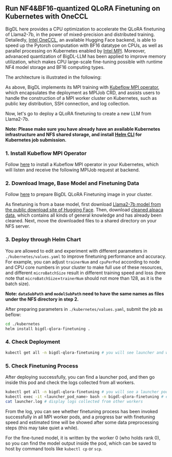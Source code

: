 ## Run NF4&BF16-quantized QLoRA Finetuning on Kubernetes with OneCCL

BigDL here provides a CPU optimization to accelerate the QLoRA finetuning of Llama2-7b, in the power of mixed-precision and distributed training. Detailedly, [Intel OneCCL](https://www.intel.com/content/www/us/en/developer/tools/oneapi/oneccl.html), an available Hugging Face backend, is able to speed up the Pytorch computation with BF16 datatype on CPUs, as well as parallel processing on Kubernetes enabled by [Intel MPI](https://www.intel.com/content/www/us/en/developer/tools/oneapi/mpi-library.html). Moreover, advanaced quantization of BigDL-LLM has been applied to improve memory utilization, which makes CPU large-scale fine-tuning possible with runtime NF4 model storage and BF16 computing types.

The architecture is illustrated in the following:

As above, BigDL implements its MPI training with [Kubeflow MPI operator](https://github.com/kubeflow/mpi-operator/tree/master), which encapsulates the deployment as MPIJob CRD, and assists users to handle the construction of a MPI worker cluster on Kubernetes, such as public key distribution, SSH connection, and log collection. 

Now, let's go to deploy a QLoRA finetuning to create a new LLM from Llama2-7b.

**Note: Please make sure you have already have an available Kubernetes infrastructure and NFS shared storage, and install [Helm CLI](https://helm.sh/docs/helm/helm_install/) for Kubernetes job submission.**

### 1. Install Kubeflow MPI Operator

Follow [here](https://github.com/kubeflow/mpi-operator/tree/master#installation) to install a Kubeflow MPI operator in your Kubernetes, which will listen and receive the following MPIJob request at backend.

### 2. Download Image, Base Model and Finetuning Data

Follow [here](https://github.com/intel-analytics/BigDL/tree/main/docker/llm/finetune/qlora/cpu/docker#1-prepare-docker-image) to prepare BigDL QLoRA Finetuning image in your cluster.

As finetuning is from a base model, first download [Llama2-7b model from the public download site of Hugging Face](https://huggingface.co/meta-llama/Llama-2-7b). Then, download [cleaned alpaca data](https://raw.githubusercontent.com/tloen/alpaca-lora/main/alpaca_data_cleaned_archive.json), which contains all kinds of general knowledge and has already been cleaned. Next, move the downloaded files to a shared directory on your NFS server.

### 3. Deploy through Helm Chart

You are allowed to edit and experiment with different parameters in `./kubernetes/values.yaml` to improve finetuning performance and accuracy. For example, you can adjust `trainerNum` and `cpuPerPod` according to node and CPU core numbers in your cluster to make full use of these resources, and different `microBatchSize` result in different training speed and loss (here note that `microBatchSize`×`trainerNum` should not more than 128, as it is the batch size).

**Note: `dataSubPath` and `modelSubPath` need to have the same names as files under the NFS directory in step 2.**

After preparing parameters in `./kubernetes/values.yaml`, submit the job as beflow:

```bash
cd ./kubernetes
helm install bigdl-qlora-finetuning .
```

### 4. Check Deployment
```bash
kubectl get all -n bigdl-qlora-finetuning # you will see launcher and worker pods running
```

### 5. Check Finetuning Process

After deploying successfully, you can find a launcher pod, and then go inside this pod and check the logs collected from all workers.

```bash
kubectl get all -n bigdl-qlora-finetuning # you will see a launcher pod
kubectl exec -it <launcher_pod_name> bash -n bigdl-qlora-finetuning # enter launcher pod
cat launcher.log # display logs collected from other workers
```

From the log, you can see whether finetuning process has been invoked successfully in all MPI worker pods, and a progress bar with finetuning speed and estimated time will be showed after some data preprocessing steps (this may take quiet a while).

For the fine-tuned model, it is written by the worker 0 (who holds rank 0), so you can find the model output inside the pod, which can be saved to host by command tools like `kubectl cp` or `scp`.
